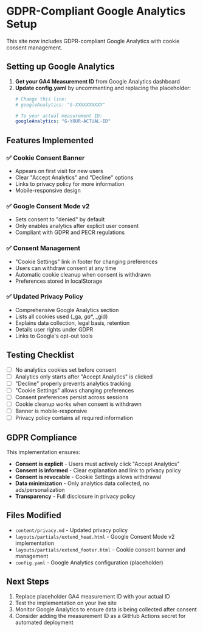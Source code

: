 # GDPR-Compliant Google Analytics Setup

This site now includes GDPR-compliant Google Analytics with cookie consent management.

## Setting up Google Analytics

1. **Get your GA4 Measurement ID** from Google Analytics dashboard
2. **Update config.yaml** by uncommenting and replacing the placeholder:
   ```yaml
   # Change this line:
   # googleAnalytics: "G-XXXXXXXXXX"
   
   # To your actual measurement ID:
   googleAnalytics: "G-YOUR-ACTUAL-ID"
   ```

## Features Implemented

### ✅ Cookie Consent Banner
- Appears on first visit for new users
- Clear "Accept Analytics" and "Decline" options
- Links to privacy policy for more information
- Mobile-responsive design

### ✅ Google Consent Mode v2
- Sets consent to "denied" by default
- Only enables analytics after explicit user consent
- Compliant with GDPR and PECR regulations

### ✅ Consent Management
- "Cookie Settings" link in footer for changing preferences
- Users can withdraw consent at any time
- Automatic cookie cleanup when consent is withdrawn
- Preferences stored in localStorage

### ✅ Updated Privacy Policy
- Comprehensive Google Analytics section
- Lists all cookies used (_ga, _ga_*, _gid)
- Explains data collection, legal basis, retention
- Details user rights under GDPR
- Links to Google's opt-out tools

## Testing Checklist

- [ ] No analytics cookies set before consent
- [ ] Analytics only starts after "Accept Analytics" is clicked
- [ ] "Decline" properly prevents analytics tracking
- [ ] "Cookie Settings" allows changing preferences
- [ ] Consent preferences persist across sessions
- [ ] Cookie cleanup works when consent is withdrawn
- [ ] Banner is mobile-responsive
- [ ] Privacy policy contains all required information

## GDPR Compliance

This implementation ensures:
- **Consent is explicit** - Users must actively click "Accept Analytics"
- **Consent is informed** - Clear explanation and link to privacy policy
- **Consent is revocable** - Cookie Settings allows withdrawal
- **Data minimization** - Only analytics data collected, no ads/personalization
- **Transparency** - Full disclosure in privacy policy

## Files Modified

- `content/privacy.md` - Updated privacy policy
- `layouts/partials/extend_head.html` - Google Consent Mode v2 implementation
- `layouts/partials/extend_footer.html` - Cookie consent banner and management
- `config.yaml` - Google Analytics configuration (placeholder)

## Next Steps

1. Replace placeholder GA4 measurement ID with your actual ID
2. Test the implementation on your live site
3. Monitor Google Analytics to ensure data is being collected after consent
4. Consider adding the measurement ID as a GitHub Actions secret for automated deployment